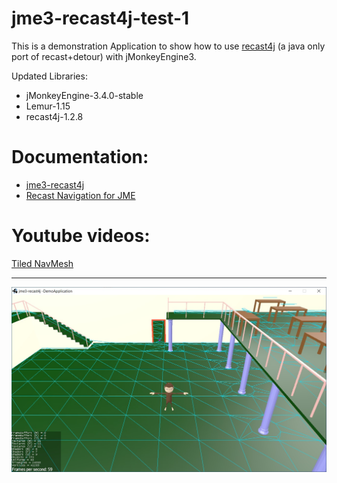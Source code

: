 # jme3-recast4j-test-1
This is a demonstration Application to show how to use [recast4j](https://github.com/ppiastucki/recast4j) (a java only port of recast+detour) with jMonkeyEngine3.

Updated Libraries:

- jMonkeyEngine-3.4.0-stable
- Lemur-1.15
- recast4j-1.2.8

# Documentation:
- [jme3-recast4j](https://github.com/MeFisto94/jme3-recast4j-demo/wiki)
- [Recast Navigation for JME](https://wiki.jmonkeyengine.org/docs/3.4/contributions/ai/recast.html)

# Youtube videos:
[Tiled NavMesh](https://youtu.be/rCZWPvcwktQ)

------

![Screenshot](images/TiledNavMesh.jpg)

